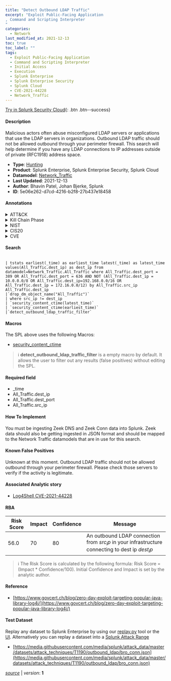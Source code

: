 ```yaml
---
title: "Detect Outbound LDAP Traffic"
excerpt: "Exploit Public-Facing Application
, Command and Scripting Interpreter
"
categories:
  - Network
last_modified_at: 2021-12-13
toc: true
toc_label: ""
tags:
  - Exploit Public-Facing Application
  - Command and Scripting Interpreter
  - Initial Access
  - Execution
  - Splunk Enterprise
  - Splunk Enterprise Security
  - Splunk Cloud
  - CVE-2021-44228
  - Network_Traffic
---
```




[Try in Splunk Security Cloud](https://www.splunk.com/en_us/products/cyber-security.html){: .btn .btn--success}

#### Description

Malicious actors often abuse misconfigured LDAP servers or applications that use the LDAP servers in organizations. Outbound LDAP traffic should not be allowed outbound through your perimeter firewall.  This search will help determine if you have any LDAP connections to IP addresses outside of private (RFC1918) address space.

- **Type**: [Hunting](https://github.com/splunk/security_content/wiki/Detection-Analytic-Types)
- **Product**: Splunk Enterprise, Splunk Enterprise Security, Splunk Cloud
- **Datamodel**: [Network_Traffic](https://docs.splunk.com/Documentation/CIM/latest/User/NetworkTraffic)
- **Last Updated**: 2021-12-13
- **Author**: Bhavin Patel, Johan Bjerke, Splunk
- **ID**: 5e06e262-d7cd-4216-b2f8-27b437e18458


#### Annotations

<details>
  <summary>ATT&CK</summary>

<div markdown="1">


| ID             | Technique        |  Tactic             |
| -------------- | ---------------- |-------------------- |
| [T1190](https://attack.mitre.org/techniques/T1190/) | Exploit Public-Facing Application | Initial Access |

| [T1059](https://attack.mitre.org/techniques/T1059/) | Command and Scripting Interpreter | Execution |

</div>
</details>


<details>
  <summary>Kill Chain Phase</summary>

<div markdown="1">

* Command & Control
* Actions on Objectives


</div>
</details>


<details>
  <summary>NIST</summary>

<div markdown="1">

* PR.DS
* PR.PT
* DE.AE
* DE.CM



</div>
</details>

<details>
  <summary>CIS20</summary>

<div markdown="1">

* CIS 12
* CIS 13



</div>
</details>

<details>
  <summary>CVE</summary>

<div markdown="1">
| ID          | Summary | [CVSS](https://nvd.nist.gov/vuln-metrics/cvss) |
| ----------- | ----------- | -------------- |
| [CVE-2021-44228](https://nvd.nist.gov/vuln/detail/CVE-2021-44228) | Apache Log4j2 2.0-beta9 through 2.15.0 (excluding security releases 2.12.2, 2.12.3, and 2.3.1) JNDI features used in configuration, log messages, and parameters do not protect against attacker controlled LDAP and other JNDI related endpoints. An attacker who can control log messages or log message parameters can execute arbitrary code loaded from LDAP servers when message lookup substitution is enabled. From log4j 2.15.0, this behavior has been disabled by default. From version 2.16.0 (along with 2.12.2, 2.12.3, and 2.3.1), this functionality has been completely removed. Note that this vulnerability is specific to log4j-core and does not affect log4net, log4cxx, or other Apache Logging Services projects. | 9.3 |



</div>
</details>

#### Search 

```

| tstats earliest(_time) as earliest_time latest(_time) as latest_time values(All_Traffic.dest_ip) as dest_ip from datamodel=Network_Traffic.All_Traffic where All_Traffic.dest_port = 389 OR All_Traffic.dest_port = 636 AND NOT (All_Traffic.dest_ip = 10.0.0.0/8 OR All_Traffic.dest_ip=192.168.0.0/16 OR All_Traffic.dest_ip = 172.16.0.0/12) by All_Traffic.src_ip All_Traffic.dest_ip 
|`drop_dm_object_name("All_Traffic")` 
| where src_ip != dest_ip 
| `security_content_ctime(latest_time)`  
| `security_content_ctime(earliest_time)` 
|`detect_outbound_ldap_traffic_filter`
```

#### Macros
The SPL above uses the following Macros:
* [security_content_ctime](https://github.com/splunk/security_content/blob/develop/macros/security_content_ctime.yml)

> :information_source:
> **detect_outbound_ldap_traffic_filter** is a empty macro by default. It allows the user to filter out any results (false positives) without editing the SPL.

#### Required field
* _time
* All_Traffic.dest_ip
* All_Traffic.dest_port
* All_Traffic.src_ip


#### How To Implement
You must be ingesting Zeek DNS and Zeek Conn data into Splunk. Zeek data should also be getting ingested in JSON format and should be mapped to the Network Traffic datamodels that are in use for this search.

#### Known False Positives
Unknown at this moment. Outbound LDAP traffic should not be allowed outbound through your perimeter firewall. Please check those servers to verify if the activity is legitimate.

#### Associated Analytic story
* [Log4Shell CVE-2021-44228](/stories/log4shell_cve-2021-44228)




#### RBA

| Risk Score  | Impact      | Confidence   | Message      |
| ----------- | ----------- |--------------|--------------|
| 56.0 | 70 | 80 | An outbound LDAP connection from $src_ip$ in your infrastructure connecting to dest ip $dest_ip$ |


> :information_source:
> The Risk Score is calculated by the following formula: Risk Score = (Impact * Confidence/100). Initial Confidence and Impact is set by the analytic author. 

#### Reference

* [https://www.govcert.ch/blog/zero-day-exploit-targeting-popular-java-library-log4j/](https://www.govcert.ch/blog/zero-day-exploit-targeting-popular-java-library-log4j/)



#### Test Dataset
Replay any dataset to Splunk Enterprise by using our [replay.py](https://github.com/splunk/attack_data#using-replaypy) tool or the [UI](https://github.com/splunk/attack_data#using-ui).
Alternatively you can replay a dataset into a [Splunk Attack Range](https://github.com/splunk/attack_range#replay-dumps-into-attack-range-splunk-server)


* [https://media.githubusercontent.com/media/splunk/attack_data/master/datasets/attack_techniques/T1190/outbound_ldap/bro_conn.json](https://media.githubusercontent.com/media/splunk/attack_data/master/datasets/attack_techniques/T1190/outbound_ldap/bro_conn.json)



[*source*](https://github.com/splunk/security_content/tree/develop/detections/network/detect_outbound_ldap_traffic.yml) \| *version*: **1**